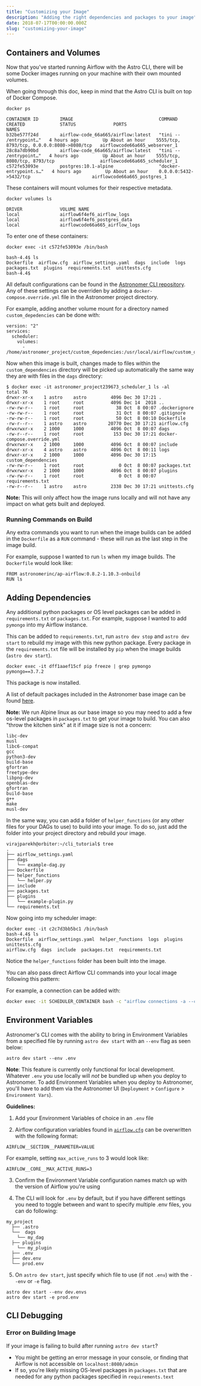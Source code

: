 ```yaml
---
title: "Customizing your Image"
description: "Adding the right dependencies and packages to your image"
date: 2018-07-17T00:00:00.000Z
slug: "customizing-your-image"
---
```


## Containers and Volumes

Now that you've started running Airflow with the Astro CLI, there will be some Docker images running on your machine with their own mounted volumes.

When going through this doc, keep in mind that the Astro CLI is built on top of Docker Compose.

```
docker ps

CONTAINER ID        IMAGE                                COMMAND                  CREATED             STATUS              PORTS                                        NAMES
b32be577f24d        airflow-code_66a665/airflow:latest   "tini -- /entrypoint…"   4 hours ago         Up About an hour    5555/tcp, 8793/tcp, 0.0.0.0:8080->8080/tcp   airflowcode66a665_webserver_1
28c8a7db90bd        airflow-code_66a665/airflow:latest   "tini -- /entrypoint…"   4 hours ago         Up About an hour    5555/tcp, 8080/tcp, 8793/tcp                 airflowcode66a665_scheduler_1
c572fe53093e        postgres:10.1-alpine                 "docker-entrypoint.s…"   4 hours ago         Up About an hour    0.0.0.0:5432->5432/tcp                       airflowcode66a665_postgres_1
```

These containers will mount volumes for their respective metadata.

```
docker volumes ls

DRIVER              VOLUME NAME
local               airflow6f4ef6_airflow_logs
local               airflow6f4ef6_postgres_data
local               airflowcode66a665_airflow_logs
```

To enter one of these containers:

```
docker exec -it c572fe53093e /bin/bash

bash-4.4$ ls
Dockerfile  airflow.cfg  airflow_settings.yaml  dags  include  logs  packages.txt  plugins  requirements.txt  unittests.cfg
bash-4.4$
```

All default configurations can be found in the [Astronomer CLI repository](https://github.com/astronomer/astro-cli/blob/master/airflow/include/composeyml.go). Any of these settings can be overriden by adding a `docker-compose.override.yml` file in the Astronomer project directory.

For example, adding another volume mount for a directory named `custom_depedencies` can be done with:

```
version: "2"
services:
  scheduler:
    volumes:
      - /home/astronomer_project/custom_depedencies:/usr/local/airflow/custom_depedencies:ro
```

Now when this image is built, changes made to files within the `custom_dependencies` directory will be picked up automatically the same way they are with files in the `dags` directory:

```
$ docker exec -it astronomer_project239673_scheduler_1 ls -al
total 76
drwxr-xr-x    1 astro    astro         4096 Dec 30 17:21 .
drwxr-xr-x    1 root     root          4096 Dec 14  2018 ..
-rw-rw-r--    1 root     root            38 Oct  8 00:07 .dockerignore
-rw-rw-r--    1 root     root            31 Oct  8 00:07 .gitignore
-rw-rw-r--    1 root     root            50 Oct  8 00:10 Dockerfile
-rw-r--r--    1 astro    astro        20770 Dec 30 17:21 airflow.cfg
drwxrwxr-x    2 1000     1000          4096 Oct  8 00:07 dags
-rw-r--r--    1 root     root           153 Dec 30 17:21 docker-compose.override.yml
drwxrwxr-x    2 1000     1000          4096 Oct  8 00:07 include
drwxr-xr-x    4 astro    astro         4096 Oct  8 00:11 logs
drwxr-xr-x    2 1000     1000          4096 Dec 30 17:15 custom_dependencies
-rw-rw-r--    1 root     root             0 Oct  8 00:07 packages.txt
drwxrwxr-x    2 1000     1000          4096 Oct  8 00:07 plugins
-rw-rw-r--    1 root     root             0 Oct  8 00:07 requirements.txt
-rw-r--r--    1 astro    astro         2338 Dec 30 17:21 unittests.cfg
```

**Note:** This will only affect how the image runs locally and will not have any impact on what gets built and deployed. 

### Running Commands on Build

Any extra commands you want to run when the image builds can be added in the `Dockerfile` as a `RUN` command - these will run as the last step in the image build.

For example, suppose I wanted to run `ls` when my image builds. The `Dockerfile` would look like:

```
FROM astronomerinc/ap-airflow:0.8.2-1.10.3-onbuild
RUN ls
```

## Adding Dependencies

Any additional python packages or OS level packages can be added in `requirements.txt` or `packages.txt`. For example, suppose I wanted to add `pymongo` into my Airflow instance.

This can be added to `requirements.txt`, run `astro dev stop` and `astro dev start` to rebuild my image with this new python package. Every package in the `requirements.txt` file will be installed by `pip` when the image builds (`astro dev start`).

```
docker exec -it dff1aaef15cf pip freeze | grep pymongo
pymongo==3.7.2
```
This package is now installed.

A list of default packages included in the Astronomer base image can be found [here](https://forum.astronomer.io/t/which-python-packages-come-default-with-astronomer/38).


**Note:** We run Alpine linux as our base image so you may need to add a few os-level packages in `packages.txt` to get your image to build. You can also "throw the kitchen sink" at it if image size is not a concern:

```
libc-dev
musl
libc6-compat
gcc
python3-dev
build-base
gfortran
freetype-dev
libpng-dev
openblas-dev
gfortran
build-base
g++
make
musl-dev
```

In the same way, you can add a folder of `helper_functions` (or any other files for your DAGs to use) to build into your image. To do so, just add the folder into your project directory and rebuild your image.


```
virajparekh@orbiter:~/cli_tutorial$ tree
.
├── airflow_settings.yaml
├── dags
│   └── example-dag.py
├── Dockerfile
├── helper_functions
│   └── helper.py
├── include
├── packages.txt
├── plugins
│   └── example-plugin.py
└── requirements.txt
```

Now going into my scheduler image:

```
docker exec -it c2c7d3bb5bc1 /bin/bash
bash-4.4$ ls
Dockerfile  airflow_settings.yaml  helper_functions  logs  plugins  unittests.cfg
airflow.cfg  dags  include  packages.txt  requirements.txt
```


Notice the `helper_functions` folder has been built into the image.

You can also pass direct Airflow CLI commands into your local image following this pattern:

For example, a connection can be added with:

```bash
docker exec -it SCHEDULER_CONTAINER bash -c "airflow connections -a --conn_id test_three  --conn_type ' ' --conn_login etl --conn_password pw --conn_extra {"account":"blah"}"
```

## Environment Variables

Astronomer's CLI comes with the ability to  bring in Environment Variables from a specified file by running `astro dev start` with an `--env` flag as seen below:

```
astro dev start --env .env
```

**Note**: This feature is currently only functional for local development. Whatever `.env` you use locally will _not_ be bundled up when you deploy to Astronomer. To add Environment Variables when you deploy to Astronomer, you'll have to add them via the Astronomer UI (`Deployment` > `Configure` > `Environment Vars`).

**Guidelines:**

1. Add your Environment Variables of choice in an `.env` file

2. Airflow configuration variables found in [`airflow.cfg`](https://github.com/apache/incubator-airflow/blob/master/airflow/config_templates/default_airflow.cfg) can be overwritten with the following format:

```
AIRFLOW__SECTION__PARAMETER=VALUE
```
For example, setting `max_active_runs` to 3 would look like:

```
AIRFLOW__CORE__MAX_ACTIVE_RUNS=3
```

3. Confirm the Environment Variable configuration names match up with the version of Airflow you're using

4. The CLI will look for `.env` by default, but if you have different settings you need to toggle between and want to specify multiple .env files, you can do following:

```
my_project
  ├── .astro
  └──  dags
    └── my_dag
  ├── plugins
    └── my_plugin
  ├── .env
  ├── dev.env
  └── prod.env
```

 5. On `astro dev start`, just specify which file to use (if not `.env`) with the `--env` or `-e` flag.

 ```
 astro dev start --env dev.envs
 astro dev start -e prod.env
 ```

## CLI Debugging

### Error on Building Image

If your image  is failing to build after running `astro dev start`?

 - You might be getting an error message in your console, or finding that Airflow is not accessible on `localhost:8080/admin`
 - If so, you're likely missing OS-level packages in `packages.txt` that are needed for any python packages specified in `requirements.text`
